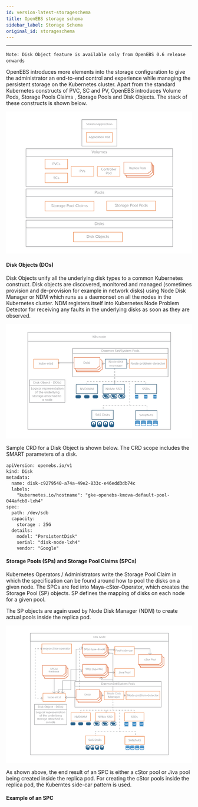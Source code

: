 ```yaml
---
id: version-latest-storageschema
title: OpenEBS storage schema
sidebar_label: Storage Schema
original_id: storageschema
---
```


------

`Note: Disk Object feature is available only from OpenEBS 0.6 release onwards`

OpenEBS introduces more elements into the storage configuration to give the administrator an end-to-end control and experience while managing the persistent storage on the Kubernetes cluster. Apart from the standard Kubernetes constructs of PVC, SC and PV, OpenEBS introduces Volume Pods, Storage Pools Claims , Storage Pools and Disk Objects. The stack of these constructs is shown below.



![OpenEBS storage schema](/docs/assets/storage-schema.png)

#### Disk Objects (DOs)

Disk Objects unify all the underlying disk types to a common Kubernetes construct. Disk objects are discovered, monitored and managed (sometimes provision and de-provision for example in network disks) using Node Disk Manager or NDM which runs as a daemonset on all the nodes in the Kubernetes cluster. NDM registers itself into Kubernetes Node Problem Detector for receiving any faults in the underlying disks as soon as they are observed. 

![OpenEBS Disk Objects](/docs/assets/do.png)

Sample CRD for a Disk Object is shown below. The CRD scope includes the SMART parameters of a disk.

```
apiVersion: openebs.io/v1
kind: Disk
metadata:
  name: disk-c9279540-a74a-49e2-833c-e46edd3db74c
  labels:
    "kubernetes.io/hostname": "gke-openebs-kmova-default-pool-044afcb8-lxh4"
spec:
  path: /dev/sdb
  capacity: 
    storage : 25G
  details:
    model: "PersistentDisk"
    serial: "disk-node-lxh4"
    vendor: "Google"
```



#### Storage Pools (SPs) and Storage Pool Claims (SPCs)

Kubernetes Operators / Administrators write the Storage Pool Claim in which the specification can be found around how to pool the disks on a given node.  The SPCs are fed into Maya-cStor-Operator, which creates the Storage Pool (SP) objects. SP defines the mapping of disks on each node for a given pool. 

The SP objects are again used by Node Disk Manager (NDM) to create actual pools inside the replica pod. 

![OpenEBS Storage Pools](/docs/assets/pool.png)



As shown above, the end result of an SPC is either a cStor pool or Jiva pool being created inside the replica pod. For creating the cStor pools inside the replica pod, the Kuberntes side-car pattern is used. 

#### Example of an SPC



<!-- Hotjar Tracking Code for https://docs.openebs.io -->
<script>
   (function(h,o,t,j,a,r){
       h.hj=h.hj||function(){(h.hj.q=h.hj.q||[]).push(arguments)};
       h._hjSettings={hjid:785693,hjsv:6};
       a=o.getElementsByTagName('head')[0];
       r=o.createElement('script');r.async=1;
       r.src=t+h._hjSettings.hjid+j+h._hjSettings.hjsv;
       a.appendChild(r);
   })(window,document,'https://static.hotjar.com/c/hotjar-','.js?sv=');
</script>
